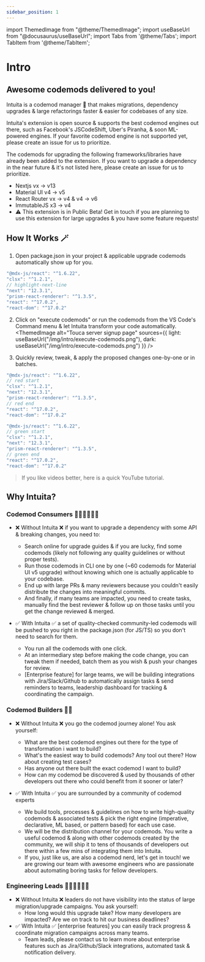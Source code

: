 ```yaml
---
sidebar_position: 1
---
```


import ThemedImage from "@theme/ThemedImage";
import useBaseUrl from "@docusaurus/useBaseUrl";
import Tabs from '@theme/Tabs';
import TabItem from '@theme/TabItem';

# Intro

## Awesome codemods delivered to you!


Intuita is a codemod manager 🤖 that makes migrations, dependency upgrades & large refactorings faster & easier for codebases of any size.

Intuita's extension is open source & supports the best codemod engines out there, such as Facebook's JSCodeShift, Uber's Piranha, & soon ML-powered engines. If your favorite codemod engine is not supported yet, please create an issue for us to prioritize.

The codemods for upgrading the following frameworks/libraries have already been added to the extension. If you want to upgrade a dependency in the near future & it's not listed here, please create an issue for us to prioritize.

- Nextjs vx → v13
- Material UI v4 → v5
- React Router vx → v4 & v4 → v6
- ImmutableJS x3 -> v4
- ⚠️ This extension is in Public Beta! Get in touch if you are planning to use this extension for large upgrades & you have some feature requests!

## How It Works 🪄

1. Open package.json in your project & applicable upgrade codemods automatically show up for you.

```jsx
"@mdx-js/react": "^1.6.22",
"clsx": "^1.2.1",
// highlight-next-line
"next": "12.3.1",
"prism-react-renderer": "^1.3.5",
"react": "^17.0.2",
"react-dom": "^17.0.2"

```

2. Click on "execute codemods" or run the codemods from the VS Code's Command menu & let Intuita transform your code automatically.
<ThemedImage
  alt="Touca server signup page"
  sources={{
    light: useBaseUrl("/img/intro/execute-codemods.png"),
    dark: useBaseUrl("/img/intro/execute-codemods.png")
  }}
/>


3. Quickly review, tweak, & apply the proposed changes one-by-one or in batches.

<Tabs>
<TabItem value="before-changes" label="Before Changes" default>

```jsx  title="Before Change"
"@mdx-js/react": "^1.6.22",
// red start
"clsx": "^1.2.1",
"next": "12.3.1",
"prism-react-renderer": "^1.3.5",
// red end
"react": "^17.0.2",
"react-dom": "^17.0.2"
```

</TabItem>

<TabItem value="after-changes" label="After Changes" default>

```jsx  title="After Change"
"@mdx-js/react": "^1.6.22",
// green start
"clsx": "^1.2.1",
"next": "12.3.1",
"prism-react-renderer": "^1.3.5",
// green end
"react": "^17.0.2",
"react-dom": "^17.0.2"
```

</TabItem>

</Tabs>

> If you like videos better, here is a quick YouTube tutorial.



## Why Intuita?

### Codemod Consumers 🧑🏾‍💻👩🏻‍💻


- ❌ Without Intuita ❌ if you want to upgrade a dependency with some API & breaking changes, you need to:
  - Search online for upgrade guides & if you are lucky, find some codemods (likely not following any quality guidelines or without proper tests).
  - Run those codemods in CLI one by one (~60 codemods for Material UI v5 upgrade) without knowing which one is actually applicable to your codebase.
  - End up with large PRs & many reviewers because you couldn't easily distribute the changes into meaningful commits.
  - And finally, if many teams are impacted, you need to create tasks, manually find the best reviewer & follow up on those tasks until you get the change reviewed & merged.

- ✅ With Intuita ✅ a set of quality-checked community-led codemods will be pushed to you right in the package.json (for JS/TS) so you don't need to search for them.
  - You run all the codemods with one click.
  - At an intermediary step before making the code change, you can tweak them if needed, batch them as you wish & push your changes for review.
  - [Enterprise feature] for large teams, we will be building integrations with Jira/Slack/Github to automatically assign tasks & send reminders to teams, leadership dashboard for tracking & coordinating the campaign.




### Codemod Builders 🥷🏼

- ❌ Without Intuita ❌ you go the codemod journey alone! You ask yourself:
  - What are the best codemod engines out there for the type of transformation i want to build?
  - What's the easiest way to build codemods? Any tool out there? How about creating test cases?
  - Has anyone out there built the exact codemod I want to build?
  - How can my codemod be discovered & used by thousands of other developers out there who could benefit from it sooner or later?

- ✅ With Intuita ✅ you are surrounded by a community of codemod experts
  - We build tools, processes & guidelines on how to write high-quality codemods & associated tests & pick the right engine (imperative, declarative, ML based, or pattern based) for each use case.
  - We will be the distribution channel for your codemods. You write a useful codemod & along with other codemods created by the community, we will ship it to tens of thousands of developers out there within a few mins of integrating them into Intuita.
  - If you, just like us, are also a codemod nerd, let's get in touch! we are growing our team with awesome engineers who are passionate about automating boring tasks for fellow developers.


### Engineering Leads 👩🏾‍💼👨🏻‍💼
- ❌ Without Intuita ❌ leaders do not have visibility into the status of large migration/upgrade campaigns. You ask yourself:
  - How long would this upgrade take? How many developers are impacted? Are we on track to hit our business deadlines?
- ✅ With Intuita ✅ [enterprise features] you can easily track progress & coordinate migration campaigns across many teams.
  - Team leads, please contact us to learn more about enterprise features such as Jira/Github/Slack integrations, automated task & notification delivery.


